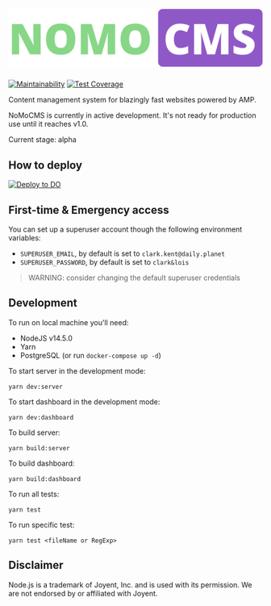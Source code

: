 # ![NoMoCMS](./logo.svg)

[![Maintainability](https://api.codeclimate.com/v1/badges/fba64515ad8b4aa8c338/maintainability)](https://codeclimate.com/github/ValeriaVG/nomocms/maintainability)
[![Test Coverage](https://api.codeclimate.com/v1/badges/fba64515ad8b4aa8c338/test_coverage)](https://codeclimate.com/github/ValeriaVG/nomocms/test_coverage)

Content management system for blazingly fast websites powered by AMP.

NoMoCMS is currently in active development. It's not ready for production use until it reaches v1.0.

Current stage: alpha

## How to deploy

[![Deploy to DO](https://www.deploytodo.com/do-btn-blue.svg)](https://cloud.digitalocean.com/apps/new?repo=https://github.com/ValeriaVG/nomocms/tree/main&refcode=6ad1223ed047)

## First-time & Emergency access

You can set up a superuser account though the following environment variables:

- `SUPERUSER_EMAIL`, by default is set to `clark.kent@daily.planet`
- `SUPERUSER_PASSWORD`, by default is set to `clark&lois`

> WARNING: consider changing the default superuser credentials

## Development

To run on local machine you'll need:

- NodeJS v14.5.0
- Yarn
- PostgreSQL (or run `docker-compose up -d`)

To start server in the development mode:

```
yarn dev:server
```

To start dashboard in the development mode:

```
yarn dev:dashboard
```

To build server:

```
yarn build:server
```

To build dashboard:

```
yarn build:dashboard
```

To run all tests:

```
yarn test
```

To run specific test:

```
yarn test <fileName or RegExp>
```

## Disclaimer

Node.js is a trademark of Joyent, Inc. and is used with its permission. We are not endorsed by or
affiliated with Joyent.
